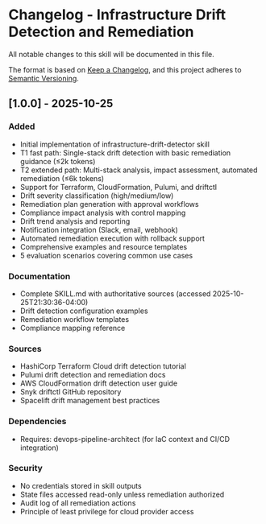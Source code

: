 # Changelog - Infrastructure Drift Detection and Remediation

All notable changes to this skill will be documented in this file.

The format is based on [Keep a Changelog](https://keepachangelog.com/en/1.0.0/),
and this project adheres to [Semantic Versioning](https://semver.org/spec/v2.0.0.html).

## [1.0.0] - 2025-10-25

### Added
- Initial implementation of infrastructure-drift-detector skill
- T1 fast path: Single-stack drift detection with basic remediation guidance (≤2k tokens)
- T2 extended path: Multi-stack analysis, impact assessment, automated remediation (≤6k tokens)
- Support for Terraform, CloudFormation, Pulumi, and driftctl
- Drift severity classification (high/medium/low)
- Remediation plan generation with approval workflows
- Compliance impact analysis with control mapping
- Drift trend analysis and reporting
- Notification integration (Slack, email, webhook)
- Automated remediation execution with rollback support
- Comprehensive examples and resource templates
- 5 evaluation scenarios covering common use cases

### Documentation
- Complete SKILL.md with authoritative sources (accessed 2025-10-25T21:30:36-04:00)
- Drift detection configuration examples
- Remediation workflow templates
- Compliance mapping reference

### Sources
- HashiCorp Terraform Cloud drift detection tutorial
- Pulumi drift detection and remediation docs
- AWS CloudFormation drift detection user guide
- Snyk driftctl GitHub repository
- Spacelift drift management best practices

### Dependencies
- Requires: devops-pipeline-architect (for IaC context and CI/CD integration)

### Security
- No credentials stored in skill outputs
- State files accessed read-only unless remediation authorized
- Audit log of all remediation actions
- Principle of least privilege for cloud provider access
